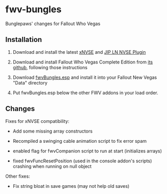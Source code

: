 # fwv-bungles

Bunglepaws' changes for Fallout Who Vegas

## Installation

1. Download and install the latest [xNVSE](https://github.com/xNVSE/NVSE) and [JIP LN NVSE Plugin](https://www.nexusmods.com/newvegas/mods/58277)

2. Download and install Fallout Who Vegas Complete Edition from [its github](https://github.com/Fallout-Who-Vegas/Fallout-Who-Vegas-Complete-Edition), following those instructions

3. Download [fwvBungles.esp](https://github.com/Bunglepaws/fwv-bungles/raw/master/data/fwvBungles.esp) and install it into your Fallout New Vegas "Data" directory

4. Put fwvBungles.esp below the other FWV addons in your load order.

## Changes

Fixes for xNVSE compatibility:

- Add some missing array constructors

- Recompiled a swinging cable animation script to fix error spam

- enabled flag for fwvCompanion script to run at start (initializes arrays)

- fixed fwvFuncResetPosition (used in the console addon's scripts) crashing when running on null object

Other fixes:

- Fix string bloat in save games (may not help old saves)
